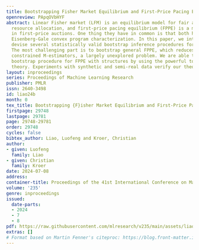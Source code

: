 ```yaml
---
title: Bootstrapping Fisher Market Equilibrium and First-Price Pacing Equilibrium
openreview: PApqOVbHYF
abstract: Linear Fisher market (LFM) is an equilibrium model for fair and efficient
  resource allocation, and first-price pacing equilibrium (FPPE) is a model for budget-management
  in first-price auctions. One thing they have in common is that both have a corresponding
  Eisenberg-Gale convex program characterization. In this paper, we introduce and
  devise several statistically valid bootstrap inference procedures for LFM and FPPE.
  The most challenging part is to bootstrap general FPPE, which reduces to bootstrapping
  constrained M-estimators, a largely unexplored problem. We are able to devise a
  bootstrap procedure for FPPE with structures by using the powerful tool of epi-convergence
  theory. Experiments with synthetic and semi-real data verify our theory.
layout: inproceedings
series: Proceedings of Machine Learning Research
publisher: PMLR
issn: 2640-3498
id: liao24b
month: 0
tex_title: Bootstrapping {F}isher Market Equilibrium and First-Price Pacing Equilibrium
firstpage: 29748
lastpage: 29781
page: 29748-29781
order: 29748
cycles: false
bibtex_author: Liao, Luofeng and Kroer, Christian
author:
- given: Luofeng
  family: Liao
- given: Christian
  family: Kroer
date: 2024-07-08
address:
container-title: Proceedings of the 41st International Conference on Machine Learning
volume: '235'
genre: inproceedings
issued:
  date-parts:
  - 2024
  - 7
  - 8
pdf: https://raw.githubusercontent.com/mlresearch/v235/main/assets/liao24b/liao24b.pdf
extras: []
# Format based on Martin Fenner's citeproc: https://blog.front-matter.io/posts/citeproc-yaml-for-bibliographies/
---
```

